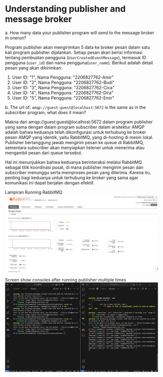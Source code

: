 # Understanding publisher and message broker
a. How many data your publisher program will send to the message broker in onerun?

Program publisher akan mengirimkan 5 data ke broker pesan dalam satu kali program publisher dijalankan. Setiap pesan akan berisi informasi tentang pembuatan pengguna (`UserCreatedEventMessage`), termasuk ID pengguna (`user_id`) dan nama pengguna(`user_name`). Berikut adalah detail pesan yang akan dikirimkan:

1. User ID: "1", Nama Pengguna: "2206827762-Amir"
2. User ID: "2", Nama Pengguna: "2206827762-Budi"
3. User ID: "3", Nama Pengguna: "2206827762-Cica"
4. User ID: "4", Nama Pengguna: "2206827762-Dira"
5. User ID: "5", Nama Pengguna: "2206827762-Emir"

b. The url of: `amqp://guest:guest@localhost:5672` is the same as in the subscriber program, what does it mean?

Makna dari amqp://guest:guest@localhost:5672 dalam program publisher yang sama dengan dalam program subscriber dalam arsitektur AMQP adalah bahwa keduanya telah dikonfigurasi untuk terhubung ke broker pesan AMQP yang identik, yaitu RabbitMQ, yang di-hosting di mesin lokal. Publisher bertanggung jawab mengirim pesan ke queue di RabbitMQ, sementara subscriber akan menyiapkan listener untuk menerima atau mengambil pesan dari queue tersebut.

Hal ini menunjukkan bahwa keduanya berinteraksi melalui RabbitMQ sebagai titik koordinasi pusat, di mana publisher mengirim pesan dan subscriber menunggu serta memproses pesan yang diterima. Karena itu, penting bagi keduanya untuk terhubung ke broker yang sama agar komunikasi ini dapat berjalan dengan efektif.

Lampiran Running RabbitMQ
![alt text](images/image1.png)


Screen show consoles after running publisher multiple times
![alt text](images/image.png)